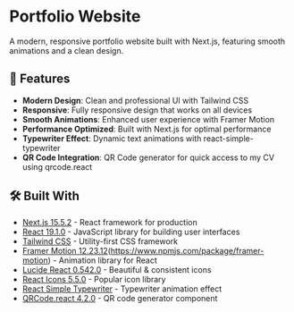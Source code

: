 # Portfolio Website

A modern, responsive portfolio website built with Next.js, featuring smooth animations and a clean design.

## 🚀 Features

- **Modern Design**: Clean and professional UI with Tailwind CSS
- **Responsive**: Fully responsive design that works on all devices
- **Smooth Animations**: Enhanced user experience with Framer Motion
- **Performance Optimized**: Built with Next.js for optimal performance
- **Typewriter Effect**: Dynamic text animations with react-simple-typewriter
- **QR Code Integration**: QR Code generator for quick access to my CV using qrcode.react

## 🛠️ Built With

- [Next.js 15.5.2](https://nextjs.org/) - React framework for production
- [React 19.1.0](https://reactjs.org/) - JavaScript library for building user interfaces
- [Tailwind CSS](https://tailwindcss.com/) - Utility-first CSS framework
- [Framer Motion 12.23.12](https://www.framer.com/motion/)(https://www.npmjs.com/package/framer-motion) - Animation library for React
- [Lucide React 0.542.0](https://lucide.dev/) - Beautiful & consistent icons
- [React Icons 5.5.0](https://react-icons.github.io/react-icons/) - Popular icon library
- [React Simple Typewriter](https://www.npmjs.com/package/react-simple-typewriter) - Typewriter animation effect
- [QRCode.react 4.2.0](https://www.npmjs.com/package/qrcode.react) - QR code generator component

